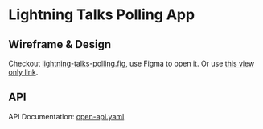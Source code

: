 # Lightning Talks Polling App

## Wireframe & Design

Checkout [lightning-talks-polling.fig](https://github.com/rankun203/lightning-talks-polling/blob/master/docs/lightning-talks-polling.fig), use Figma to open it. Or use [this view only link](https://www.figma.com/file/yFqtpELaUl31Qe0GGXTsXR/Lightning-Talks-Polling).

## API

API Documentation: [open-api.yaml](https://github.com/rankun203/lightning-talks-polling/blob/master/docs/open-api.yaml)
